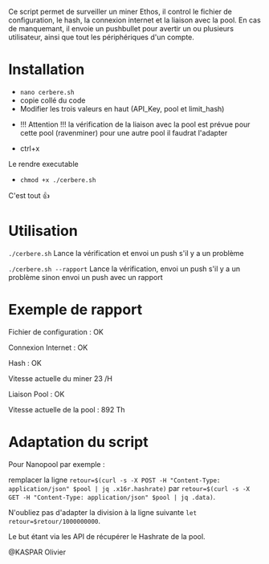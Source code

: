 Ce script permet de surveiller un miner Ethos, il control le fichier de configuration, le hash, la connexion internet et la liaison avec la pool. En cas de manquemant, il envoie un pushbullet pour avertir un ou plusieurs utilisateur, ainsi que tout les périphériques d'un compte.

# Installation

- `nano cerbere.sh`
- copie collé du code
- Modifier les trois valeurs en haut (API_Key, pool et limit_hash)
* !!! Attention !!! la vérification de la liaison avec la pool est prévue pour cette pool (ravenminer) pour une autre pool il faudrat l'adapter
- ctrl+x

Le rendre executable
- `chmod +x ./cerbere.sh`

C'est tout :thumbsup:

# Utilisation

`./cerbere.sh` Lance la vérification et envoi un push s'il y a un problème

`./cerbere.sh --rapport` Lance la vérification, envoi un push s'il y a un problème sinon envoi un push avec un rapport

# Exemple de rapport

Fichier de configuration : OK

Connexion Internet : OK

Hash : OK

Vitesse actuelle du miner 23 /H

Liaison Pool : OK

Vitesse actuelle de la pool : 892 Th

# Adaptation du script

Pour Nanopool par exemple :

remplacer la ligne `retour=$(curl -s -X POST -H "Content-Type: application/json" $pool | jq .x16r.hashrate)` par `retour=$(curl -s -X GET -H "Content-Type: application/json" $pool | jq .data)`.

N'oubliez pas d'adapter la  division à la ligne suivante `let retour=$retour/1000000000`.

Le but étant via les API de récupérer le Hashrate de la pool.

@KASPAR Olivier
